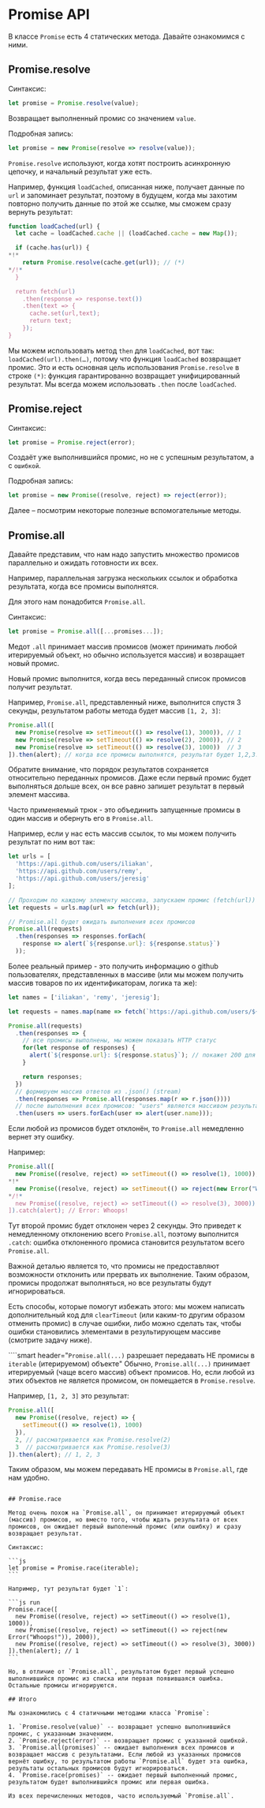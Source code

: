 # Promise API

В классе `Promise` есть 4 статических метода. Давайте ознакомимся с ними.

## Promise.resolve

Синтаксис:

```js
let promise = Promise.resolve(value);
```

Возвращает выполненный промис со значением `value`.

Подробная запись:

```js
let promise = new Promise(resolve => resolve(value));
```

`Promise.resolve` используют, когда хотят построить асинхронную цепочку, и начальный результат уже есть.

Например, функция `loadCached`, описанная ниже, получает данные по `url` и запоминает результат, поэтому в будущем, когда мы захотим повторно получить данные по этой же ссылке, мы сможем сразу вернуть результат:

```js
function loadCached(url) {
  let cache = loadCached.cache || (loadCached.cache = new Map());

  if (cache.has(url)) {
*!*
    return Promise.resolve(cache.get(url)); // (*)
*/!*
  }

  return fetch(url)
    .then(response => response.text())
    .then(text => {
      cache.set(url,text);
      return text;
    });
}
```

Мы можем использовать метод `then` для `loadCached`, вот так: `loadCached(url).then(…)`, потому что функция `loadCached` возвращает промис. Это и есть основная цель использования `Promise.resolve` в строке `(*)`: функция гарантированно возвращает унифицированный результат. Мы всегда можем использовать `.then` после `loadCached`.

## Promise.reject

Синтаксис:

```js
let promise = Promise.reject(error);
```

Создаёт уже выполнившийся промис, но не с успешным результатом, а с `ошибкой`.

Подробная запись:

```js
let promise = new Promise((resolve, reject) => reject(error));
```

Далее – посмотрим некоторые полезные вспомогательные методы.

## Promise.all

Давайте представим, что нам надо запустить множество промисов параллельно и ожидать готовности их всех.

Например, параллельная загрузка нескольких ссылок и обработка результата, когда все промисы выполнятся.

Для этого нам понадобится `Promise.all`.

Синтаксис:

```js
let promise = Promise.all([...promises...]);
```

Медот `.all` принимает массив промисов (может принимать любой итерируемый объект, но обычно используется массив) и возвращает новый промис.

Новый промис выполнится, когда весь переданный список промисов получит результат.

Например, `Promise.all`, представленный ниже, выполнится спустя 3 секунды, результатом работы метода будет массив `[1, 2, 3]`:

```js run
Promise.all([
  new Promise(resolve => setTimeout(() => resolve(1), 3000)), // 1
  new Promise(resolve => setTimeout(() => resolve(2), 2000)), // 2
  new Promise(resolve => setTimeout(() => resolve(3), 1000))  // 3
]).then(alert); // когда все промисы выполнятся, результат будет 1,2,3. Каждый промис добавляет результат в массив
```

Обратите внимание, что порядок результатов сохраняется относительно переданных промисов. Даже если первый промис будет выполняться дольше всех, он все равно запишет результат в первый элемент массива.

Часто применяемый трюк - это объединить запущенные промисы в один массив и обернуть его в `Promise.all`.

Например, если у нас есть массив ссылок, то мы можем получить результат по ним вот так:

```js run
let urls = [
  'https://api.github.com/users/iliakan',
  'https://api.github.com/users/remy',
  'https://api.github.com/users/jeresig'
];

// Проходим по каждому элементу массива, запускаем промис (fetch(url)) и добавляем его в массив (requests)
let requests = urls.map(url => fetch(url));

// Promise.all будет ожидать выполнения всех промисов
Promise.all(requests)
  .then(responses => responses.forEach(
    response => alert(`${response.url}: ${response.status}`)
  ));
```

Более реальный пример - это получить информацию о github пользователях, представленных в массиве (или мы можем получить массив товаров по их идентификаторам, логика та же):

```js run
let names = ['iliakan', 'remy', 'jeresig'];

let requests = names.map(name => fetch(`https://api.github.com/users/${name}`));

Promise.all(requests)
  .then(responses => {
    // все промисы выполнены, мы можем показать HTTP статус
    for(let response of responses) {
      alert(`${response.url}: ${response.status}`); // покажет 200 для каждой ссылки
    }

    return responses;
  })
  // формируем массив ответов из .json() (stream)
  .then(responses => Promise.all(responses.map(r => r.json())))
  // после выполнения всех промисов: "users" является массивом результатов
  .then(users => users.forEach(user => alert(user.name)));
```

Если любой из промисов будет отклонён, то `Promise.all` немедленно вернет эту ошибку.

Например:

```js run
Promise.all([
  new Promise((resolve, reject) => setTimeout(() => resolve(1), 1000)),
*!*
  new Promise((resolve, reject) => setTimeout(() => reject(new Error("Whoops!")), 2000)),
*/!*
  new Promise((resolve, reject) => setTimeout(() => resolve(3), 3000))
]).catch(alert); // Error: Whoops!
```

Тут второй промис будет отклонен через 2 секунды. Это приведет к немедленному отклонению всего `Promise.all`, поэтому выполнится `.catch`: ошибка отклоненного промиса становится результатом всего `Promise.all`.

Важной деталью является то, что промисы не предоставляют возможности отклонить или прервать их выполнение. Таким образом, промисы продолжат выполняться, но все результаты будут игнорироваться.

Есть способы, которые помогут избежать этого: мы можем написать дополнительный код для `clearTimeout` (или каким-то другим образом отменить промис) в случае ошибки, либо можно сделать так, чтобы ошибки становились элементами в результирующем массиве (смотрите задачу ниже).

````smart header="`Promise.all(...)` разрешает передавать НЕ промисы в `iterable` (итерируемом) объекте"
Обычно, `Promise.all(...)` принимает итерируемый (чаще всего массив) объект промисов. Но, если любой из этих объектов не является промисом, он помещается в `Promise.resolve`.

Например, `[1, 2, 3]` это результат:

```js run
Promise.all([
  new Promise((resolve, reject) => {
    setTimeout(() => resolve(1), 1000)
  }),
  2, // рассматривается как Promise.resolve(2)
  3  // рассматривается как Promise.resolve(3)
]).then(alert); // 1, 2, 3
```

Таким образом, мы можем передавать НЕ промисы в `Promise.all`, где нам удобно.

````

## Promise.race

Метод очень похож на `Promise.all`, он принимает итерируемый объект (массив) промисов, но вместо того, чтобы ждать результата от всех промисов, он ожидает первый выполенный промис (или ошибку) и сразу возвращает результат.

Синтаксис:

```js
let promise = Promise.race(iterable);
```

Например, тут результат будет `1`:

```js run
Promise.race([
  new Promise((resolve, reject) => setTimeout(() => resolve(1), 1000)),
  new Promise((resolve, reject) => setTimeout(() => reject(new Error("Whoops!")), 2000)),
  new Promise((resolve, reject) => setTimeout(() => resolve(3), 3000))
]).then(alert); // 1
```

Но, в отличие от `Promise.all`, результатом будет первый успешно выполнившийся промис из списка или первая появившаяся ошибка. Остальные промисы игнорируются.

## Итого

Мы ознакомились с 4 статичными методами класса `Promise`:

1. `Promise.resolve(value)` -- возвращает успешно выполнившийся промис, с указанным значением.
2. `Promise.reject(error)` -- возвращает промис с указанной ошибкой.
3. `Promise.all(promises)` -- ожидает выполнения всех промисов и возвращает массив с результатами. Если любой из указанных промисов вернёт ошибку, то результатом работы `Promise.all` будет эта ошибка, результаты остальных промисов будут игнорироваться.
4. `Promise.race(promises)` -- ожидает первый выполненный промис, результатом будет выполнившийся промис или первая ошибка.

Из всех перечисленных методов, часто используемый `Promise.all`.
